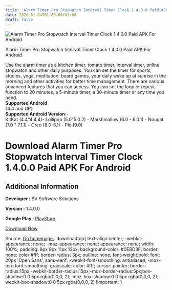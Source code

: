 ```yaml
---
title: 'Alarm Timer Pro Stopwatch Interval Timer Clock 1.4.0.0 Paid APK For Android'
date: 2020-01-04T01:00:00+01:00
draft: false
---
```


![Alarm Timer Pro Stopwatch Interval Timer Clock 1.4.0.0 Paid APK For Android](https://i0.wp.com/apkhome.net/wp-content/uploads/2020/01/Alarm-Timer-Pro-Stopwatch-Interval-Timer-Clock-1.4.0.0-Paid.png "Alarm Timer Pro Stopwatch Interval Timer Clock 1.4.0.0 Paid APK For Android")

  

Alarm Timer Pro Stopwatch Interval Timer Clock 1.4.0.0 Paid APK For Android

Use the alarm timer as a kitchen timer, tomato timer, interval timer, online stopwatch and other daily purposes. You can set the timer for sports, studies, yoga, meditation, board games, your daily wake up at sunrise in the morning and other activities for better time management. There are various advanced features that you can access. You can set the loop or repeat function to 20 minutes, a 5-minute timer, a 30-minute timer or any time you need.  
**Supported Android**  
{4.4 and UP}  
**Supported Android Version**:-  
KitKat (4.4"4.4.4)- Lollipop (5.0"5.0.2) - Marshmallow (6.0 - 6.0.1) - Nougat (7.0 " 7.1.1) - Oreo (8.0-8.1) - Pie (9.0)

Download Alarm Timer Pro Stopwatch Interval Timer Clock 1.4.0.0 Paid APK For Android
====================================================================================

Additional Information
----------------------

**Developer :** SV Software Solutions

**Version :** 1.4.0.0

**Google Play :** [PlayStore](https://play.google.com/store/apps/details?id=com.svsoftware.alarmtimer.pro&hl=en)

  

[Download Now](https://store4app.co/post/alarm-timer-pro-stopwatch-interval-timer-clock-1-4-0-0-paid-apk-for-android_1578074949)

  
Source: [Go homepage.](https://store4app.co/post/alarm-timer-pro-stopwatch-interval-timer-clock-1-4-0-0-paid-apk-for-android_1578074949) .downloadtop{ text-align:center; -webkit-appearance: none; -moz-appearance: none; appearance: none; width: 100%; padding: 9px 9px 11px 13px; background-color: #0EBD3F; border: none; color:#fff; border-radius: 3px; outline: none; font-weight;bold; font: 20px 'Open Sans', sans-serif; -webkit-font-smoothing: antialiased; -moz-osx-font-smoothing: grayscale; color: #fff; cursor: pointer; border-radius:15px;-webkit-border-radius:15px;-moz-border-radius:5px;box-shadow:0 0 5px rgba(0,0,0,.2);-moz-box-shadow:0 0 5px rgba(0,0,0,.2);-webkit-box-shadow:0 0 5px rgba(0,0,0,.2) !important; }